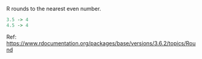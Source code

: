
R rounds to the nearest even number. 

```R
3.5 -> 4
4.5 -> 4
```

Ref: https://www.rdocumentation.org/packages/base/versions/3.6.2/topics/Round